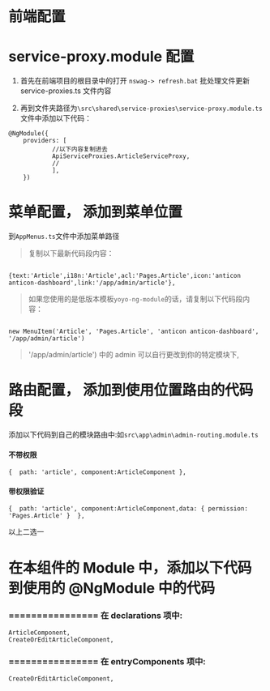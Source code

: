 

# 前端配置
# service-proxy.module 配置

1. 首先在前端项目的根目录中的打开 `nswag-> refresh.bat` 批处理文件更新 service-proxies.ts 文件内容

2. 再到文件夹路径为`\src\shared\service-proxies\service-proxy.module.ts` 文件中添加以下代码：

```
@NgModule({
	providers: [
			//以下内容复制进去
			ApiServiceProxies.ArticleServiceProxy,
			//
			],
	})

```

# 菜单配置， 添加到菜单位置
到`AppMenus.ts`文件中添加菜单路径


> 复制以下最新代码段内容：

```

{text:'Article',i18n:'Article',acl:'Pages.Article',icon:'anticon anticon-dashboard',link:'/app/admin/article'},

```


> 如果您使用的是低版本模板`yoyo-ng-module`的话，请复制以下代码段内容：

```

new MenuItem('Article', 'Pages.Article', 'anticon anticon-dashboard', '/app/admin/article')

```

> '/app/admin/article') 中的 admin 可以自行更改到你的特定模块下,

# 路由配置， 添加到使用位置路由的代码段


添加以下代码到自己的模块路由中:如`src\app\admin\admin-routing.module.ts`


#### 不带权限
```
{  path: 'article', component:ArticleComponent },
```

#### 带权限验证

```
{  path: 'article', component:ArticleComponent,data: { permission: 'Pages.Article' }  },

```

以上二选一
 
 



# 在本组件的 Module 中，添加以下代码到使用的 @NgModule 中的代码
### ================ 在 declarations 项中:

```
ArticleComponent,
CreateOrEditArticleComponent,

```

### ================ 在 entryComponents 项中:

```
CreateOrEditArticleComponent,
```